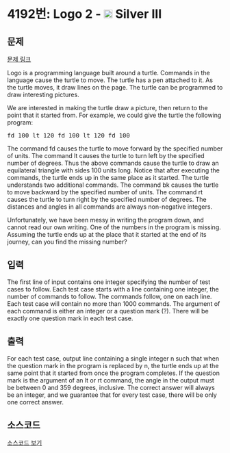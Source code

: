 # 4192번: Logo 2 - <img src="https://static.solved.ac/tier_small/8.svg" style="height:20px" /> Silver III

<!-- performance -->

<!-- 문제 제출 후 깃허브에 푸시를 했을 때 제출한 코드의 성능이 입력될 공간입니다.-->

<!-- end -->

## 문제

[문제 링크](https://boj.kr/4192)


<p>Logo is a programming language built around a turtle. Commands in the language cause the turtle to move. The turtle has a pen attached to it. As the turtle moves, it draw lines on the page. The turtle can be programmed to draw interesting pictures.</p>

<p>We are interested in making the turtle draw a picture, then return to the point that it started from. For example, we could give the turtle the following program:</p>

<pre>fd 100 lt 120 fd 100 lt 120 fd 100</pre>

<p>The command fd causes the turtle to move forward by the specified number of units. The command lt causes the turtle to turn left by the specified number of degrees. Thus the above commands cause the turtle to draw an equilateral triangle with sides 100 units long. Notice that after executing the commands, the turtle ends up in the same place as it started. The turtle understands two additional commands. The command bk causes the turtle to move backward by the specified number of units. The command rt causes the turtle to turn right by the specified number of degrees. The distances and angles in all commands are always non-negative integers.</p>

<p>Unfortunately, we have been messy in writing the program down, and cannot read our own writing. One of the numbers in the program is missing. Assuming the turtle ends up at the place that it started at the end of its journey, can you find the missing number?</p>



## 입력


<p>The first line of input contains one integer specifying the number of test cases to follow. Each test case starts with a line containing one integer, the number of commands to follow. The commands follow, one on each line. Each test case will contain no more than 1000 commands. The argument of each command is either an integer or a question mark (?). There will be exactly one question mark in each test case.</p>



## 출력


<p>For each test case, output line containing a single integer n such that when the question mark in the program is replaced by n, the turtle ends up at the same point that it started from once the program completes. If the question mark is the argument of an lt or rt command, the angle in the output must be between 0 and 359 degrees, inclusive. The correct answer will always be an integer, and we guarantee that for every test case, there will be only one correct answer.</p>



## 소스코드

[소스코드 보기](Logo%202.py)